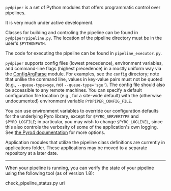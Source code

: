 `pydpiper` is a set of Python modules that offers programmatic control over pipelines. 

It is very much under active development. 

Classes for building and controling the pipeline can be found in `pydpiper/pipeline.py`.
The location of the pipeline directory must be in the user's `$PYTHONPATH`. 

The code for executing the pipeline can be found in `pipeline_executor.py`.

`pydpiper` supports config files (lowest precedence), environment variables, and command-line flags (highest precedence) in a mostly uniform way via the [ConfigArgParse](https://pypi.python.org/pypi/ConfigArgParse) module.  For examples, see the `config` directory; note that unlike the command line, values in key-value pairs must not be quoted (e.g., `--queue-type=sge`, not `--queue-type='sge'`).  The config file should also be accessible to any remote machines.  You can specify a default configuration file location (e.g., for a site-wide default) with the (otherwise undocumented) environment variable `PYDPIPER_CONFIG_FILE`.

You can use environment variables to override our configuration defaults for the underlying Pyro library, except for
`$PYRO_SERVERTYPE` and `$PYRO_LOGFILE`; in particular, you may wish to change `$PYRO_LOGLEVEL`, since this also controls
the verbosity of some of the application's own logging.  See [the Pyro4 documentation](http://pythonhosted.org//Pyro4/) for more options.

Application modules that utilize the pipeline class definitions are currently in applications folder. These applications may be moved to a separate repository at a later date. 
 
*** *** ***
When your pipeline is running, you can verify the state of your pipeline using the following tool (as of version 1.8):

check_pipeline_status.py uri


